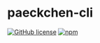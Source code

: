 # paeckchen-cli

[![GitHub license](https://img.shields.io/github/license/paeckchen/paeckchen.svg)]()
[![npm](https://img.shields.io/npm/v/paeckchen-cli.svg)](https://www.npmjs.com/package/paeckchen-cli)
